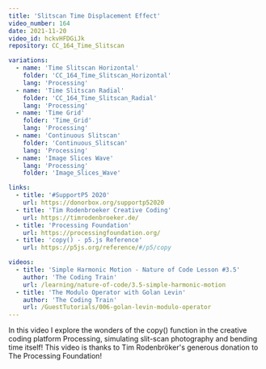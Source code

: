 ```yaml
---
title: 'Slitscan Time Displacement Effect'
video_number: 164
date: 2021-11-20
video_id: hckvHFDGiJk
repository: CC_164_Time_Slitscan

variations:
  - name: 'Time Slitscan Horizontal'
    folder: 'CC_164_Time_Slitscan_Horizontal'
    lang: 'Processing'
  - name: 'Time Slitscan Radial'
    folder: 'CC_164_Time_Slitscan_Radial'
    lang: 'Processing'
  - name: 'Time Grid'
    folder: 'Time_Grid'
    lang: 'Processing'
  - name: 'Continuous Slitscan'
    folder: 'Continuous_Slitscan'
    lang: 'Processing'
  - name: 'Image Slices Wave'
    lang: 'Processing'
    folder: 'Image_Slices_Wave'

links:
  - title: '#SupportP5 2020'
    url: https://donorbox.org/supportp52020
  - title: 'Tim Rodenbroeker Creative Coding'
    url: https://timrodenbroeker.de/
  - title: 'Processing Foundation'
    url: https://processingfoundation.org/
  - title: 'copy() - p5.js Reference'
    url: https://p5js.org/reference/#/p5/copy

videos:
  - title: 'Simple Harmonic Motion - Nature of Code Lesson #3.5'
    author: 'The Coding Train'
    url: /learning/nature-of-code/3.5-simple-harmonic-motion
  - title: 'The Modulo Operator with Golan Levin'
    author: 'The Coding Train'
    url: /GuestTutorials/006-golan-levin-modulo-operator
---
```

In this video I explore the wonders of the copy() function in the creative coding platform Processing, simulating slit-scan photography and bending time itself! This video is thanks to Tim Rodenbröker's generous donation to The Processing Foundation!

